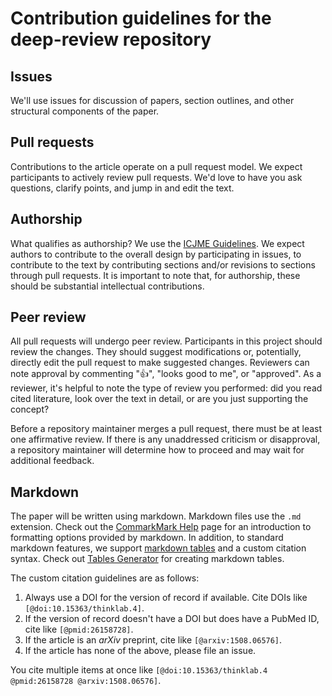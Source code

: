 # Contribution guidelines for the deep-review repository

## Issues

We'll use issues for discussion of papers, section outlines, and other
structural components of the paper.

## Pull requests

Contributions to the article operate on a pull request model. We expect
participants to actively review pull requests. We'd love to have you ask
questions, clarify points, and jump in and edit the text.

## Authorship

What qualifies as authorship? We use the [ICJME Guidelines](http://www.icmje.org/recommendations/browse/roles-and-responsibilities/defining-the-role-of-authors-and-contributors.html).
We expect authors to contribute to the overall design by participating in
issues, to contribute to the text by contributing sections and/or revisions
to sections through pull requests. It is important to note that, for authorship,
these should be substantial intellectual contributions.

## Peer review

All pull requests will undergo peer review. Participants in this project should
review the changes. They should suggest modifications or, potentially, directly
edit the pull request to make suggested changes. Reviewers can note approval by
commenting ":+1:", "looks good to me", or "approved". As a reviewer, it's
helpful to note the type of review you performed: did you read cited literature,
look over the text in detail, or are you just supporting the concept?

Before a repository maintainer merges a pull request, there must be at least
one affirmative review. If there is any unaddressed criticism or disapproval,
a repository maintainer will determine how to proceed and may wait for
additional feedback.

## Markdown

The paper will be written using markdown. Markdown files use the `.md` extension.
Check out the [CommarkMark Help](http://commonmark.org/help/) page for an introduction
to formatting options provided by markdown. In addition, to standard markdown features,
we support [markdown tables](https://help.github.com/articles/organizing-information-with-tables/
"GitHub Help: Organizing information with tables") and a custom citation syntax. Check out
[Tables Generator](http://www.tablesgenerator.com/markdown_tables) for creating markdown tables.

The custom citation guidelines are as follows: 

1. Always use a DOI for the version of record if available. Cite DOIs like `[@doi:10.15363/thinklab.4]`.
2. If the version of record doesn't have a DOI but does have a PubMed ID, cite like `[@pmid:26158728]`.
3. If the article is an _arXiv_ preprint, cite like `[@arxiv:1508.06576]`.
4. If the article has none of the above, please file an issue.

You cite multiple items at once like `[@doi:10.15363/thinklab.4 @pmid:26158728 @arxiv:1508.06576]`.
